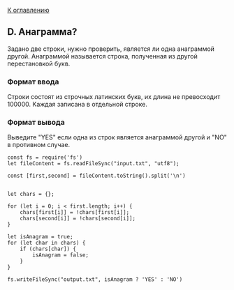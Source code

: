 [К оглавлению](https://github.com/st119149/yandex-algorithms-4.0/blob/main/README.md)

## D. Анаграмма?
Задано две строки, нужно проверить, является ли одна анаграммой другой. Анаграммой называется строка, полученная из другой перестановкой букв.

### Формат ввода
Строки состоят из строчных латинских букв, их длина не превосходит 100000. Каждая записана в отдельной строке.

### Формат вывода
Выведите "YES" если одна из строк является анаграммой другой и "NO" в противном случае.
```
const fs = require('fs')
let fileContent = fs.readFileSync("input.txt", "utf8");

const [first,second] = fileContent.toString().split('\n')


let chars = {};

for (let i = 0; i < first.length; i++) {
	chars[first[i]] = !chars[first[i]];
    chars[second[i]] = !chars[second[i]];
}

let isAnagram = true;
for (let char in chars) {
	if (chars[char]) {
    	isAnagram = false;
    }
}

fs.writeFileSync("output.txt", isAnagram ? 'YES' : 'NO')
```